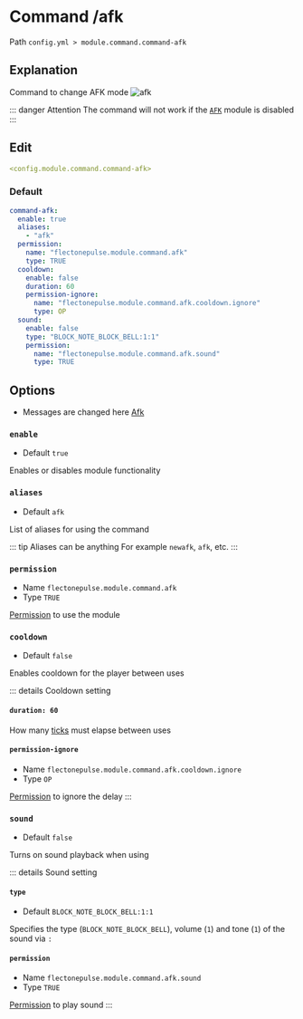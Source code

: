 # Command /afk
Path `config.yml > module.command.command-afk`

## Explanation
Command to change AFK mode
![afk](/afkglobalmessage.png)

::: danger Attention
The command will not work if the [`AFK`](/en/config/module/player/afk/) module is disabled
:::

## Edit
```yaml
<config.module.command.command-afk>
```

### Default
```yaml
command-afk:
  enable: true
  aliases:
    - "afk"
  permission:
    name: "flectonepulse.module.command.afk"
    type: TRUE
  cooldown:
    enable: false
    duration: 60
    permission-ignore:
      name: "flectonepulse.module.command.afk.cooldown.ignore"
      type: OP
  sound:
    enable: false
    type: "BLOCK_NOTE_BLOCK_BELL:1:1"
    permission:
      name: "flectonepulse.module.command.afk.sound"
      type: TRUE
```

## Options

- Messages are changed here [Afk](/en/messages/ru_ru/module/command/command-afk/)

### `enable`
- Default `true`

Enables or disables module functionality

### `aliases`
- Default `afk`

List of aliases for using the command

::: tip Aliases can be anything
For example `newafk`, `afk`, etc.
:::

### `permission`
- Name `flectonepulse.module.command.afk`
- Type `TRUE`

[Permission](/en/config/module/#explanation) to use the module

### `cooldown`
- Default `false`

Enables cooldown for the player between uses

::: details Cooldown setting
#### `duration: 60`

How many [ticks](https://minecraft.wiki/w/Tick) must elapse between uses

#### `permission-ignore`
- Name `flectonepulse.module.command.afk.cooldown.ignore`
- Type `OP`

[Permission](/en/config/module/#explanation) to ignore the delay
:::

### `sound`
- Default `false`

Turns on sound playback when using

::: details Sound setting
#### `type`
- Default `BLOCK_NOTE_BLOCK_BELL:1:1`

Specifies the type (`BLOCK_NOTE_BLOCK_BELL`), volume (`1`) and tone (`1`) of the sound via `:`

#### `permission`
- Name `flectonepulse.module.command.afk.sound`
- Type `TRUE`

[Permission](/en/config/module/#explanation) to play sound
:::